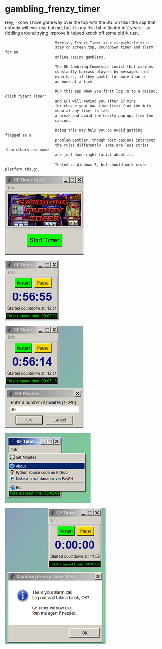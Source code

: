 # gambling_frenzy_timer
Hey, I know I have gone way over the top with the GUI on this little app that nobody will ever use but me,
but it is my first bit of tkinter in 2 years - so fiddling around trying improve it helped knock off some old tk rust.

                           Gambling Frenzy Timer is a straight-forward
                           stay on screen top, countdown timer and alarm for UK
                           online casino gamblers.
                           
                           The UK Gambling Commisson insist that casinos
                           constantly harrass players by messages, and
                           even bans, if they gamble for more than an
                           an hour at a time.
                           
                           Run this app when you first log in to a casino, click "Start Timer"
                           and GFT will remind you after 57 mins 
                           (or choose your own time limit from the info
                           menu at any time) to take
                           a break and avoid the hourly pop ups from the
                           casino.
                           
                           Doing this may help you to avoid getting flagged as a
                           problem gambler, though most casinos interpret
                           the rules differently, some are less strict than others and some
                           are just damn right facist about it.
                           
                           Tested on Windows 7, but should work cross-platform though.


![Alt Text](https://github.com/Steve-Shambles/gambling_frenzy_timer/blob/main/screenshots/01-gft_screenshot_start.png)

![Alt Text](https://github.com/Steve-Shambles/gambling_frenzy_timer/blob/main/screenshots/02-gft_screenshot_countdown.png)

![Alt Text](https://github.com/Steve-Shambles/gambling_frenzy_timer/blob/main/screenshots/03-gft_screenshot_setmins.png)

![Alt Text](https://github.com/Steve-Shambles/gambling_frenzy_timer/blob/main/screenshots/04-gft_screenshot_menu.png)

![Alt Text](https://github.com/Steve-Shambles/gambling_frenzy_timer/blob/main/screenshots/05-gft_screenshot_alarm.png)


